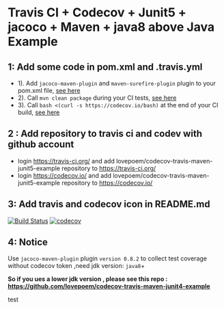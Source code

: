 
Travis CI + Codecov + Junit5 + jacoco + Maven + java8 above  Java Example 
==============================
## 1: Add some code in  pom.xml and .travis.yml
* 1). Add `jacoco-maven-plugin` and  `maven-surefire-plugin` plugin to your pom.xml file, [see here](https://github.com/lovepoem/codecov-travis-maven-junit5-example/blob/master/pom.xml#L52-L93)
* 2). Call `mvn clean package` during your CI tests, [see here](https://github.com/lovepoem/codecov-travis-maven-junit5-example/blob/master/.travis.yml#L11)
* 3). Call `bash <(curl -s https://codecov.io/bash)` at the end of your CI build, [see here](https://github.com/lovepoem/codecov-travis-maven-junit5-example/blob/master/.travis.yml#L13)
 
## 2 : Add repository to travis ci and codev with github account 

  - login https://travis-ci.org/ and add lovepoem/codecov-travis-maven-junit5-example repository to https://travis-ci.org/
  - login https://codecov.io/ and add lovepoem/codecov-travis-maven-junit5-example repository to https://codecov.io/

## 3: Add travis and codecov icon in  README.md
[![Build Status](https://travis-ci.org/lovepoem/codecov-travis-maven-junit5-example.svg?branch=master)](https://travis-ci.org/lovepoem/codecov-travis-maven-junit5-example)
[![codecov](https://codecov.io/gh/lovepoem/codecov-travis-maven-junit5-example/branch/master/graph/badge.svg)](https://codecov.io/gh/lovepoem/codecov-travis-maven-junit5-example)  

## 4: Notice
  Use `jacoco-maven-plugin` plugin `version 0.8.2` to collect test coverage without codecov token ,need jdk version: `java8`+  
  
  **So if you ues a lower jdk version , please see this repo : https://github.com/lovepoem/codecov-travis-maven-junit4-example**  
 
test
